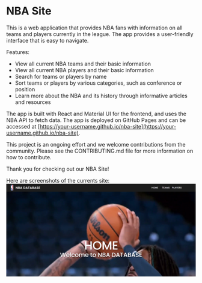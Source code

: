 # NBA Site

This is a web application that provides NBA fans with information on all teams and players currently in the league. The app provides a user-friendly interface that is easy to navigate.

Features:
- View all current NBA teams and their basic information
- View all current NBA players and their basic information
- Search for teams or players by name
- Sort teams or players by various categories, such as conference or position
- Learn more about the NBA and its history through informative articles and resources

The app is built with React and Material UI for the frontend, and uses the NBA API to fetch data. The app is deployed on GitHub Pages and can be accessed at [https://your-username.github.io/nba-site](https://your-username.github.io/nba-site).

This project is an ongoing effort and we welcome contributions from the community. Please see the CONTRIBUTING.md file for more information on how to contribute.

Thank you for checking out our NBA Site!

Here are screenshots of the currents site: 
<img src="nba-site/src/Img/Home_screenshot.png">
